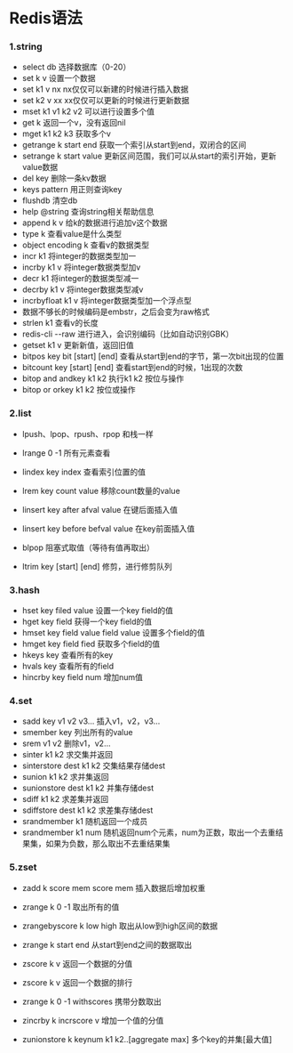 # Redis语法

### 1.string

- select db 选择数据库（0-20）
- set k v 设置一个数据
- set k1 v nx nx仅仅可以新建的时候进行插入数据
- set k2 v xx xx仅仅可以更新的时候进行更新数据
- mset k1 v1 k2 v2 可以进行设置多个值
- get k 返回一个v，没有返回nil
- mget k1 k2 k3 获取多个v
- getrange k start end 获取一个索引从start到end，双闭合的区间
- setrange k start value 更新区间范围，我们可以从start的索引开始，更新value数据
- del key 删除一条kv数据
- keys pattern 用正则查询key
- flushdb 清空db
- help @string 查询string相关帮助信息
- append k v 给k的数据进行追加v这个数据
- type k 查看value是什么类型
- object encoding k 查看v的数据类型
- incr k1 将integer的数据类型加一
- incrby k1 v 将integer数据类型加v
- decr k1 将integer的数据类型减一
- decrby k1 v 将integer数据类型减v
- incrbyfloat k1  v 将integer数据类型加一个浮点型
- 数据不够长的时候编码是embstr，之后会变为raw格式
- strlen k1 查看v的长度
- redis-cli --raw 进行进入，会识别编码（比如自动识别GBK）
- getset k1 v 更新新值，返回旧值
- bitpos key bit [start] [end] 查看从start到end的字节，第一次bit出现的位置
- bitcount key [start] [end] 查看start到end的时候，1出现的次数
- bitop and andkey k1 k2 执行k1 k2 按位与操作
- bitop or orkey k1 k2 按位或操作

### 2.list

- lpush、lpop、rpush、rpop 和栈一样
- lrange 0 -1 所有元素查看
- lindex key index 查看索引位置的值
- lrem key count value 移除count数量的value

- linsert key after afval value 在键后面插入值
- linsert key before befval value 在key前面插入值
- blpop 阻塞式取值（等待有值再取出）
- ltrim key [start] [end] 修剪，进行修剪队列

### 3.hash

- hset key filed value 设置一个key field的值
- hget key field 获得一个key field的值
- hmset key field value field value 设置多个field的值
- hmget key field fied 获取多个field的值
- hkeys key 查看所有的key
- hvals key 查看所有的field
- hincrby key field num 增加num值

### 4.set

- sadd key v1 v2 v3... 插入v1，v2，v3...
- smember key 列出所有的value
- srem v1 v2 删除v1，v2...
- sinter k1 k2 求交集并返回
- sinterstore dest k1 k2 交集结果存储dest
- sunion k1 k2 求并集返回
- sunionstore dest k1 k2 并集存储dest
- sdiff k1 k2 求差集并返回
- sdiffstore dest k1 k2 求差集存储dest
- srandmember k1 随机返回一个成员
- srandmember k1 num 随机返回num个元素，num为正数，取出一个去重结果集，如果为负数，那么取出不去重结果集

### 5.zset

- zadd k score mem score mem 插入数据后增加权重

- zrange k 0 -1 取出所有的值

- zrangebyscore k low high 取出从low到high区间的数据

- zrange k start end 从start到end之间的数据取出

- zscore k v 返回一个数据的分值

- zscore k  v 返回一个数据的排行

- zrange k 0 -1 withscores 携带分数取出

- zincrby k incrscore v 增加一个值的分值

- zunionstore k keynum k1 k2..[aggregate max] 多个key的并集[最大值]

  
